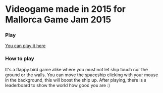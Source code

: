 # Videogame made in 2015 for Mallorca Game Jam 2015

### Play

[You can play it here](http://www.adriangranado.com/spaceshiprunner/)

### How to play

It's a flappy bird game alike where you must not let ship touch nor the ground or the walls. You can move the spaceship clicking with your mouse in the background, this will boost the ship up. After playing, there is a leaderboard to show the world how good you are :)
